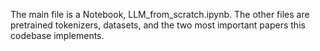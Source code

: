 The main file is a Notebook, LLM_from_scratch.ipynb. The other files are pretrained tokenizers, datasets, and the two most important papers this codebase implements.
